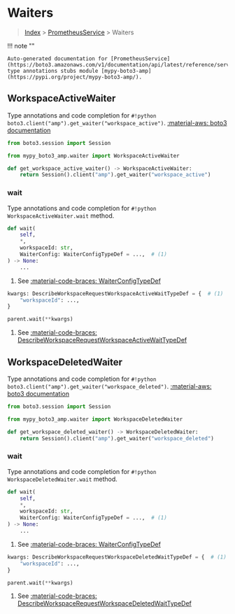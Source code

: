# Waiters

> [Index](../README.md) > [PrometheusService](./README.md) > Waiters

!!! note ""

    Auto-generated documentation for [PrometheusService](https://boto3.amazonaws.com/v1/documentation/api/latest/reference/services/amp.html#PrometheusService)
    type annotations stubs module [mypy-boto3-amp](https://pypi.org/project/mypy-boto3-amp/).

## WorkspaceActiveWaiter

Type annotations and code completion for `#!python boto3.client("amp").get_waiter("workspace_active")`.
[:material-aws: boto3 documentation](https://boto3.amazonaws.com/v1/documentation/api/latest/reference/services/amp.html#PrometheusService.Waiter.WorkspaceActive)

```python title="Usage example"
from boto3.session import Session

from mypy_boto3_amp.waiter import WorkspaceActiveWaiter

def get_workspace_active_waiter() -> WorkspaceActiveWaiter:
    return Session().client("amp").get_waiter("workspace_active")
```


### wait

Type annotations and code completion for `#!python WorkspaceActiveWaiter.wait` method.

```python title="Method definition"
def wait(
    self,
    *,
    workspaceId: str,
    WaiterConfig: WaiterConfigTypeDef = ...,  # (1)
) -> None:
    ...
```

1. See [:material-code-braces: WaiterConfigTypeDef](./type_defs.md#waiterconfigtypedef) 


```python title="Usage example with kwargs"
kwargs: DescribeWorkspaceRequestWorkspaceActiveWaitTypeDef = {  # (1)
    "workspaceId": ...,
}

parent.wait(**kwargs)
```

1. See [:material-code-braces: DescribeWorkspaceRequestWorkspaceActiveWaitTypeDef](./type_defs.md#describeworkspacerequestworkspaceactivewaittypedef) 
## WorkspaceDeletedWaiter

Type annotations and code completion for `#!python boto3.client("amp").get_waiter("workspace_deleted")`.
[:material-aws: boto3 documentation](https://boto3.amazonaws.com/v1/documentation/api/latest/reference/services/amp.html#PrometheusService.Waiter.WorkspaceDeleted)

```python title="Usage example"
from boto3.session import Session

from mypy_boto3_amp.waiter import WorkspaceDeletedWaiter

def get_workspace_deleted_waiter() -> WorkspaceDeletedWaiter:
    return Session().client("amp").get_waiter("workspace_deleted")
```


### wait

Type annotations and code completion for `#!python WorkspaceDeletedWaiter.wait` method.

```python title="Method definition"
def wait(
    self,
    *,
    workspaceId: str,
    WaiterConfig: WaiterConfigTypeDef = ...,  # (1)
) -> None:
    ...
```

1. See [:material-code-braces: WaiterConfigTypeDef](./type_defs.md#waiterconfigtypedef) 


```python title="Usage example with kwargs"
kwargs: DescribeWorkspaceRequestWorkspaceDeletedWaitTypeDef = {  # (1)
    "workspaceId": ...,
}

parent.wait(**kwargs)
```

1. See [:material-code-braces: DescribeWorkspaceRequestWorkspaceDeletedWaitTypeDef](./type_defs.md#describeworkspacerequestworkspacedeletedwaittypedef) 
